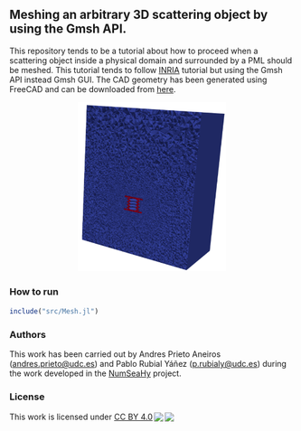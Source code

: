 ## Meshing an arbitrary 3D scattering object by using the Gmsh API.

This repository tends to be a tutorial about how to proceed when a scattering object inside a physical domain and surrounded by a PML should be meshed. This tutorial tends to follow [INRIA](https://project.inria.fr/softrobot/documentation/from-design-to-mesh-generation-using-freecad-and-gmsh/) tutorial but using the Gmsh API instead Gmsh GUI. The CAD geometry has been generated using FreeCAD and can be downloaded from [here](https://numseahy.udc.es/index.php/s/crPc8bmfaEPAsoF).


<p align="center">
   <img src="images/inria_result.svg" height="300" hspace=30>
</p>


### How to run
```julia
include("src/Mesh.jl")
```

### Authors
This work has been carried out by Andres Prieto Aneiros (andres.prieto@udc.es) and Pablo Rubial Yáñez (p.rubialy@udc.es) during the work developed in the [NumSeaHy](https://dm.udc.es/m2nica/en/node/157) project.


### License
 <p xmlns:cc="http://creativecommons.org/ns#" >This work is licensed under <a href="http://creativecommons.org/licenses/by/4.0/?ref=chooser-v1" target="_blank" rel="license noopener noreferrer" style="display:inline-block;">CC BY 4.0<img style="height:22px!important;margin-left:3px;vertical-align:text-bottom;" src="https://mirrors.creativecommons.org/presskit/icons/cc.svg?ref=chooser-v1"><img style="height:22px!important;margin-left:3px;vertical-align:text-bottom;" src="https://mirrors.creativecommons.org/presskit/icons/by.svg?ref=chooser-v1"></a></p> 

